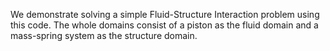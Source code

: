 We demonstrate solving a simple Fluid-Structure Interaction problem using this code. The whole domains consist of a piston as the fluid domain and a mass-spring system as the structure domain.
